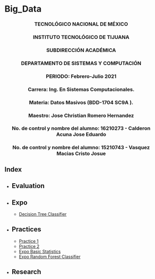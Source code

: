 # Big_Data

### <p align="center" > TECNOLÓGICO NACIONAL DE MÉXICO</p>

### <p align="center" > INSTITUTO TECNOLÓGICO DE TIJUANA</p>

### <p align="center" > SUBDIRECCIÓN ACADÉMICA </p>

### <p align="center" > DEPARTAMENTO DE SISTEMAS Y COMPUTACIÓN </p>

### <p align="center" > PERIODO: Febrero-Julio  2021</p>


###  <p align="center">  Carrera: Ing. En Sistemas Computacionales. 
### <p align="center"> Materia: 	Datos Masivos (BDD-1704 SC9A	).</p>

### <p align="center">  Maestro: Jose Christian Romero Hernandez	</p>
### <p align="center">  No. de control y nombre del alumno: 16210273 - Calderon Acuna Jose Eduardo </p>
### <p align="center">  No. de control y nombre del alumno: 15210743 - Vasquez Macias Cristo Josue</p>

## Index

* ## Evaluation  
  
* ## Expo
   * [Decision Tree Classifier](https://github.com/EduardoCalderon22/Big_Data/tree/Unit_2/Unit_2/Expo)
  
* ## Practices
   * [Practice 1](https://github.com/EduardoCalderon22/Big_Data/tree/Unit_2/Unit_2/Practices/Practice_1)
   * [Practice 2]()
   * [Expo Basic Statistics](https://github.com/EduardoCalderon22/Big_Data/tree/Unit_2/Unit_2/Practices/Basic_Statistics)
   * [Expo Random Forest Classifier](https://github.com/EduardoCalderon22/Big_Data/tree/Unit_2/Unit_2/Practices/Random_Forest_%20Classifier)



* ## Research

